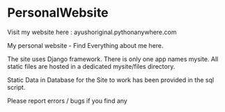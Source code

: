 # PersonalWebsite

Visit my website here : <a>ayushoriginal.pythonanywhere.com</a>

My personal website - Find Everything about me here.

The site uses Django framework. There is only one app names mysite. All static files are hosted in a dedicated mysite/files directory.

Static Data in Database for the Site to work has been provided in the sql script.

Please report errors / bugs if you find any
